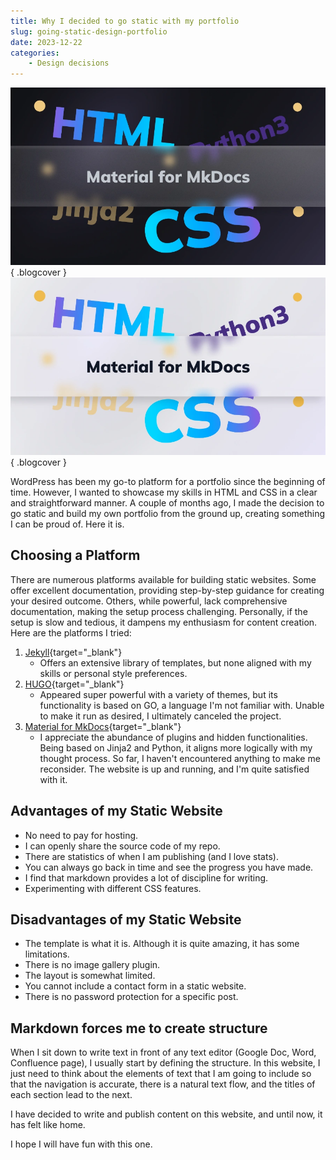 ```yaml
---
title: Why I decided to go static with my portfolio
slug: going-static-design-portfolio
date: 2023-12-22
categories: 
    - Design decisions
---
```


![static web image](../../img/blog/static-web.webp#only-dark){ .blogcover }
![static web image](../../img/blog/static-web-L.webp#only-light){ .blogcover }

WordPress has been my go-to platform for a portfolio since the beginning of time. However, I wanted to showcase my skills in HTML and CSS in a clear and straightforward manner. A couple of months ago, I made the decision to go static and build my own portfolio from the ground up, creating something I can be proud of. Here it is.
<!-- more -->

## Choosing a Platform

There are numerous platforms available for building static websites. Some offer excellent documentation, providing step-by-step guidance for creating your desired outcome. Others, while powerful, lack comprehensive documentation, making the setup process challenging. Personally, if the setup is slow and tedious, it dampens my enthusiasm for content creation. Here are the platforms I tried:

1. [Jekyll](https://jekyllrb.com/){target="_blank"}
    - Offers an extensive library of templates, but none aligned with my skills or personal style preferences.
2. [HUGO](https://gohugo.io/){target="_blank"}
    - Appeared super powerful with a variety of themes, but its functionality is based on GO, a language I'm not familiar with. Unable to make it run as desired, I ultimately canceled the project. 
3. [Material for MkDocs](https://squidfunk.github.io/mkdocs-material/){target="_blank"}     
    - I appreciate the abundance of plugins and hidden functionalities. Being based on Jinja2 and Python, it aligns more logically with my thought process. So far, I haven't encountered anything to make me reconsider. The website is up and running, and I'm quite satisfied with it. 

## Advantages of my Static Website

- No need to pay for hosting.
- I can openly share the source code of my repo.
- There are statistics of when I am publishing (and I love stats).
- You can always go back in time and see the progress you have made.
- I find that markdown provides a lot of discipline for writing.
- Experimenting with different CSS features.

## Disadvantages of my Static Website

- The template is what it is. Although it is quite amazing, it has some limitations.
- There is no image gallery plugin.
- The layout is somewhat limited.
- You cannot include a contact form in a static website.
- There is no password protection for a specific post.

## Markdown forces me to create structure 

When I sit down to write text in front of any text editor (Google Doc, Word, Confluence page), I usually start by defining the structure. In this website, I just need to think about the elements of text that I am going to include so that the navigation is accurate, there is a natural text flow, and the titles of each section lead to the next.

I have decided to write and publish content on this website, and until now, it has felt like home.

I hope I will have fun with this one. 